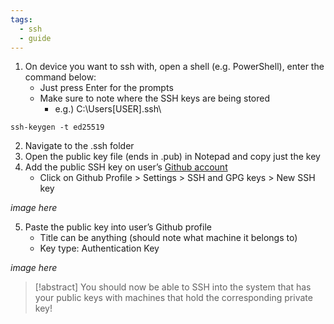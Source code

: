 ```yaml
---
tags:
  - ssh
  - guide
---
```

1. On device you want to ssh with, open a shell (e.g. PowerShell), enter the command below:
    - Just press Enter for the prompts
    - Make sure to note where the SSH keys are being stored
        - e.g.) C:\Users\[USER]\.ssh\
```
ssh-keygen -t ed25519
```

2. Navigate to the .ssh folder
3. Open the public key file (ends in .pub) in Notepad and copy just the key
4. Add the public SSH key on user’s [Github account](https://github.com/)
	- Click on Github Profile > Settings > SSH and GPG keys > New SSH key

*image here*

5. Paste the public key into user’s Github profile
    - Title can be anything (should note what machine it belongs to)
    - Key type: Authentication Key

*image here*

> [!abstract] You should now be able to SSH into the system that has your public keys with machines that hold the corresponding private key!

